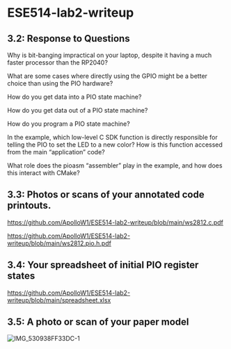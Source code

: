 # ESE514-lab2-writeup
## 3.2: Response to Questions
Why is bit-banging impractical on your laptop, despite it having a much faster processor than the RP2040?

What are some cases where directly using the GPIO might be a better choice than using the PIO hardware?

How do you get data into a PIO state machine?

How do you get data out of a PIO state machine?

How do you program a PIO state machine?

In the example, which low-level C SDK function is directly
responsible for telling the PIO to set the LED to a new color? How
is this function accessed from the main “application” code?

What role does the pioasm “assembler” play in the example, and
how does this interact with CMake?

## 3.3: Photos or scans of your annotated code printouts.
https://github.com/ApolloW1/ESE514-lab2-writeup/blob/main/ws2812.c.pdf

https://github.com/ApolloW1/ESE514-lab2-writeup/blob/main/ws2812.pio.h.pdf

## 3.4: Your spreadsheet of initial PIO register states
https://github.com/ApolloW1/ESE514-lab2-writeup/blob/main/spreadsheet.xlsx
## 3.5: A photo or scan of your paper model

![IMG_530938FF33DC-1](https://user-images.githubusercontent.com/114015725/196051142-607c1e6f-e3ce-4ddc-8d76-44df9e28644e.jpeg)
